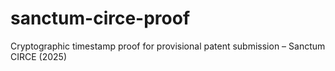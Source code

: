 # sanctum-circe-proof
Cryptographic timestamp proof for provisional patent submission – Sanctum CIRCE (2025)
